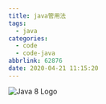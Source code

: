 ```yaml
---
title: java管用法
tags:
  - java
categories:
  - code
  - code-java
abbrlink: 62876
date: 2020-04-21 11:15:20
---
```


![Java 8 Logo](https://www.oracle.com/a/ocom/img/cb71-java-logo.png)
<!--more-->
